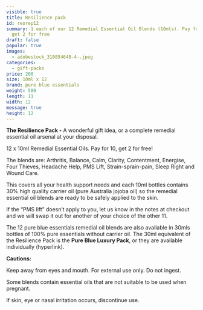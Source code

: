 ```yaml
---
visible: true
title: Resilience pack
id: reorep12
summary: 1 each of our 12 Remedial Essential Oil Blends (10mls). Pay for 10 and
  get 2 for free
draft: false
popular: true
images:
  - adobestock_310854640-4-.jpeg
categories:
  - gift-packs
price: 200
size: 10ml x 12
brand: pure blue essentials
weight: 500
length: 11
width: 12
message: true
height: 12
---
```

**The Resilience Pack -** A wonderful gift idea, or a complete remedial essential oil arsenal at your disposal.

12 x 10ml Remedial Essential Oils.  Pay for 10, get 2 for free!

The blends are: Arthritis, Balance, Calm, Clarity, Contentment, Energise, Four Thieves, Headache Help, PMS Lift, Strain-sprain-pain, Sleep Right and Wound Care.

This covers all your health support needs and each 10ml bottles contains 30% high quality carrier oil (pure Australia jojoba oil) so the remedial essential oil blends are ready to be safely applied to the skin.

If the “PMS lift” doesn’t apply to you, let us know in the notes at checkout and we will swap it out for another of your choice of the other 11. 

The 12 pure blue essentials remedial oil blends are also available in 30mls bottles of 100% pure essentials without carrier oil.  The 30ml equivalent of the Resilience Pack is the **Pure Blue Luxury Pack**, or they are available individually (hyperlink).   

**Cautions:** 

Keep away from eyes and mouth. For external use only. Do not ingest.  

Some blends contain essential oils that are not suitable to be used when pregnant. 

If skin, eye or nasal irritation occurs, discontinue use.